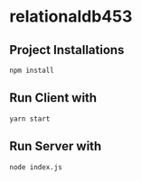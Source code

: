 # relationaldb453

## Project Installations
```
npm install
```

## Run Client with
```
yarn start
```

## Run Server with
```
node index.js
```
